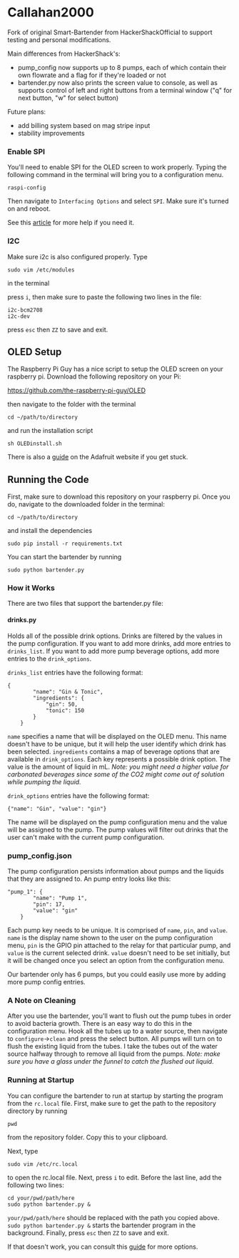 # Callahan2000
Fork of original Smart-Bartender from HackerShackOfficial to support testing and personal modifications.

Main differences from HackerShack's:
* pump_config now supports up to 8 pumps, each of which contain their own flowrate and a flag for if they're loaded or not
* bartender.py now also prints the screen value to console, as well as supports control of left and right buttons from a terminal window ("q" for next button, "w" for select button)

Future plans:
* add billing system based on mag stripe input
* stability improvements


### Enable SPI
You'll need to enable SPI for the OLED screen to work properly. Typing the following command in the terminal will bring you to a configuration menu.

```
raspi-config 
```

Then navigate to `Interfacing Options` and select `SPI`. Make sure it's turned on and reboot.

See this [article](https://www.raspberrypi.org/documentation/hardware/raspberrypi/spi/) for more help if you need it.

### I2C
Make sure i2c is also configured properly. Type

```
sudo vim /etc/modules
```

in the terminal

press `i`, then make sure to paste the following two lines in the file:

```
i2c-bcm2708
i2c-dev
```

press `esc` then `ZZ` to save and exit.

## OLED Setup
The Raspberry Pi Guy has a nice script to setup the OLED screen on your raspberry pi. Download the following repository on your Pi:

https://github.com/the-raspberry-pi-guy/OLED

then navigate to the folder with the terminal

```
cd ~/path/to/directory
```

and run the installation script

```
sh OLEDinstall.sh
```

There is also a [guide](https://learn.adafruit.com/adafruit-oled-displays-for-raspberry-pi/setting-up) on the Adafruit website if you get stuck.

## Running the Code

First, make sure to download this repository on your raspberry pi. Once you do, navigate to the downloaded folder in the terminal:

```
cd ~/path/to/directory
```

and install the dependencies

```
sudo pip install -r requirements.txt
```

You can start the bartender by running

```
sudo python bartender.py
```

### How it Works
There are two files that support the bartender.py file:

#### drinks.py
Holds all of the possible drink options. Drinks are filtered by the values in the pump configuration. If you want to add more drinks, add more entries to `drinks_list`. If you want to add more pump beverage options, add more entries to the `drink_options`.

`drinks_list` entries have the following format:

```
{
		"name": "Gin & Tonic",
		"ingredients": {
			"gin": 50,
			"tonic": 150
		}
	}
```

`name` specifies a name that will be displayed on the OLED menu. This name doesn't have to be unique, but it will help the user identify which drink has been selected. `ingredients` contains a map of beverage options that are available in `drink_options`. Each key represents a possible drink option. The value is the amount of liquid in mL. *Note: you might need a higher value for carbonated beverages since some of the CO2 might come out of solution while pumping the liquid.*

`drink_options` entries have the following format:

```
{"name": "Gin", "value": "gin"}
```

The name will be displayed on the pump configuration menu and the value will be assigned to the pump. The pump values will filter out drinks that the user can't make with the current pump configuration. 

### pump_config.json
The pump configuration persists information about pumps and the liquids that they are assigned to. An pump entry looks like this:

```
"pump_1": {
		"name": "Pump 1",
		"pin": 17, 
		"value": "gin"
	}
```

Each pump key needs to be unique. It is comprised of `name`, `pin`, and `value`. `name` is the display name shown to the user on the pump configuration menu, `pin` is the GPIO pin attached to the relay for that particular pump, and `value` is the current selected drink. `value` doesn't need to be set initially, but it will be changed once you select an option from the configuration menu.

Our bartender only has 6 pumps, but you could easily use more by adding more pump config entries.

### A Note on Cleaning
After you use the bartender, you'll want to flush out the pump tubes in order to avoid bacteria growth. There is an easy way to do this in the configuration menu. Hook all the tubes up to a water source, then navigate to `configure`->`clean` and press the select button. All pumps will turn on to flush the existing liquid from the tubes. I take the tubes out of the water source halfway through to remove all liquid from the pumps. *Note: make sure you have a glass under the funnel to catch the flushed out liquid.*


### Running at Startup
You can configure the bartender to run at startup by starting the program from the `rc.local` file. First, make sure to get the path to the repository directory by running

```
pwd
```

from the repository folder. Copy this to your clipboard.

Next, type

```
sudo vim /etc/rc.local
```

to open the rc.local file. Next, press `i` to edit. Before the last line, add the following two lines:

```
cd your/pwd/path/here
sudo python bartender.py &
```

`your/pwd/path/here` should be replaced with the path you copied above. `sudo python bartender.py &` starts the bartender program in the background. Finally, press `esc` then `ZZ` to save and exit. 

If that doesn't work, you can consult this [guide](https://www.dexterindustries.com/howto/run-a-program-on-your-raspberry-pi-at-startup/) for more options.

